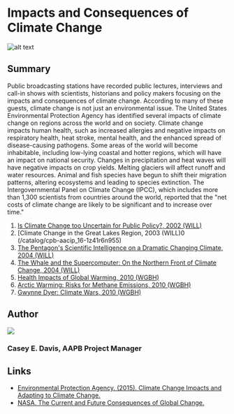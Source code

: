 # Impacts and Consequences of Climate Change

![alt text](http://mlamedia01.wgbh.org/aapb/thumbnail/cpb-aacip_37-010p2nvv.jpg)

## Summary

Public broadcasting stations have recorded public lectures, interviews and call-in shows with scientists, historians and policy makers focusing on the impacts and consequences of climate change. According to many of these guests, climate change is not just an environmental issue. The United States Environmental Protection Agency has identified several impacts of climate change on regions across the world and on society. Climate change impacts human health, such as increased allergies and negative impacts on respiratory health, heat stroke, mental health, and the enhanced spread of disease-causing pathogens. Some areas of the world will become inhabitable, including low-lying coastal and hotter regions, which will have an impact on national security. Changes in precipitation and heat waves will have negative impacts on crop yields. Melting glaciers will affect runoff and water resources. Animal and fish species have begun to shift their migration patterns, altering ecosystems and leading to species extinction. The Intergovernmental Panel on Climate Change (IPCC), which includes more than 1,300 scientists from countries around the world, reported that the "net costs of climate change are likely to be significant and to increase over time." 

1.	[Is Climate Change too Uncertain for Public Policy?, 2002 (WILL)](/catalog/cpb-aacip_16-6t0gt5fq8c)
2.	[Climate Change in the Great Lakes Region, 2003 (WILL)0 (/catalog/cpb-aacip_16-1z41r6n955)
3.	[The Pentagon's Scientific Intelligence on a Dramatic Changing Climate, 2004 (WILL)](/catalog/cpb-aacip_16-6t0gt5fq9p)
4.	[The Whale and the Supercomputer: On the Northern Front of Climate Change, 2004 (WILL)](/catalog/cpb-aacip_16-bv79s1kz48)
5.	[Health Impacts of Global Warming, 2010 (WGBH)](/catalog/cpb-aacip_15-w37kp7v462)
6.	[Arctic Warming: Risks for Methane Emissions, 2010 (WGBH)](/catalog/cpb-aacip_15-dj58c9rc1j)
7.	[Gwynne Dyer: Climate Wars, 2010 (WGBH)](/catalog/cpb-aacip_15-n00zp3w741)

## Author

<img class="img-circle" src="https://s3.amazonaws.com/americanarchive.org/staff/Staff_Davis.jpg"/>

### Casey E. Davis, AAPB Project Manager

## Links

- [Environmental Protection Agency. (2015). Climate Change Impacts and Adapting to Climate Change.](http://www.epa.gov/climatechange/impacts-adaptation/)
- [NASA. The Current and Future Consequences of Global Change.](http://climate.nasa.gov/effects/)

